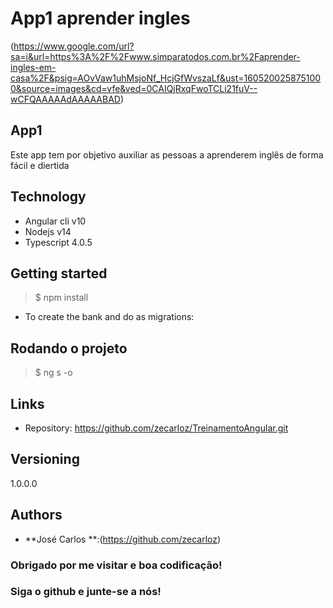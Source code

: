 # App1 aprender ingles

(https://www.google.com/url?sa=i&url=https%3A%2F%2Fwww.simparatodos.com.br%2Faprender-ingles-em-casa%2F&psig=AOvVaw1uhMsjoNf_HcjGfWvszaLf&ust=1605200258751000&source=images&cd=vfe&ved=0CAIQjRxqFwoTCLi21fuV--wCFQAAAAAdAAAAABAD)
## App1 
Este app tem por objetivo auxiliar as pessoas a aprenderem inglês de forma fácil e diertida
## Technology
* Angular cli v10
* Nodejs v14
* Typescript 4.0.5

## Getting started
> $ npm install
* To create the bank and do as migrations:
## Rodando o projeto
> $ ng s -o

## Links
- Repository: https://github.com/zecarloz/TreinamentoAngular.git

## Versioning
1.0.0.0
## Authors
* **José Carlos **:(https://github.com/zecarloz)
### Obrigado por me visitar e boa codificação!
### Siga o github e junte-se a nós!
   
